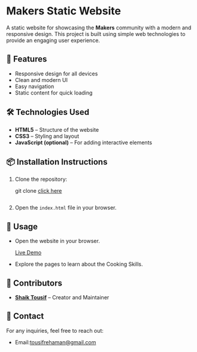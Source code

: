 
# Makers Static Website  
A static website for showcasing the **Makers** community with a modern and responsive design. This project is built using simple web technologies to provide an engaging user experience.  

## 🚀 Features  
- Responsive design for all devices  
- Clean and modern UI  
- Easy navigation  
- Static content for quick loading  

## 🛠️ Technologies Used  
- **HTML5** – Structure of the website  
- **CSS3** – Styling and layout  
- **JavaScript (optional)** – For adding interactive elements  

## 📦 Installation Instructions  
1. Clone the repository:  
   
   git clone <a href="https://github.com/shaikTousif1308/Makers-Static-website.git">click here</a>
   ```  
2. Open the `index.html` file in your browser.  

## 📸 Usage  
- Open the website in your browser.

   <a href="https://makers258.ccbp.tech/" target="_blank">Live Demo</a><br>

- Explore the pages to learn about the Cooking Skills.  

## 👥 Contributors  
- **[Shaik Tousif](https://github.com/shaikTousif1308)** – Creator and Maintainer  

## 📧 Contact  
For any inquiries, feel free to reach out:  
- Email:tousifrehaman@gmail.com
